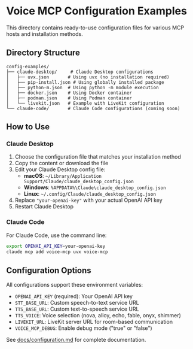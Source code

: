 # Voice MCP Configuration Examples

This directory contains ready-to-use configuration files for various MCP hosts and installation methods.

## Directory Structure

```
config-examples/
├── claude-desktop/     # Claude Desktop configurations
│   ├── uvx.json       # Using uvx (no installation required)
│   ├── pip-install.json # Using globally installed package
│   ├── python-m.json  # Using python -m module execution
│   ├── docker.json    # Using Docker container
│   ├── podman.json    # Using Podman container
│   └── livekit.json   # Example with LiveKit configuration
└── claude-code/       # Claude Code configurations (coming soon)
```

## How to Use

### Claude Desktop

1. Choose the configuration file that matches your installation method
2. Copy the content or download the file
3. Edit your Claude Desktop config file:
   - **macOS**: `~/Library/Application Support/Claude/claude_desktop_config.json`
   - **Windows**: `%APPDATA%\Claude\claude_desktop_config.json`
   - **Linux**: `~/.config/Claude/claude_desktop_config.json`
4. Replace `"your-openai-key"` with your actual OpenAI API key
5. Restart Claude Desktop

### Claude Code

For Claude Code, use the command line:

```bash
export OPENAI_API_KEY=your-openai-key
claude mcp add voice-mcp uvx voice-mcp
```

## Configuration Options

All configurations support these environment variables:

- `OPENAI_API_KEY` (required): Your OpenAI API key
- `STT_BASE_URL`: Custom speech-to-text service URL
- `TTS_BASE_URL`: Custom text-to-speech service URL
- `TTS_VOICE`: Voice selection (nova, alloy, echo, fable, onyx, shimmer)
- `LIVEKIT_URL`: LiveKit server URL for room-based communication
- `VOICE_MCP_DEBUG`: Enable debug mode ("true" or "false")

See [docs/configuration.md](../docs/configuration.md) for complete documentation.